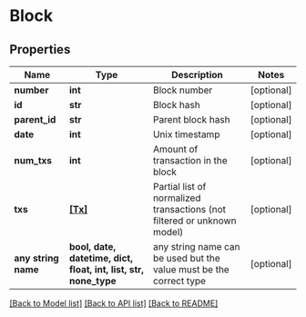# Block


## Properties
Name | Type | Description | Notes
------------ | ------------- | ------------- | -------------
**number** | **int** | Block number | [optional] 
**id** | **str** | Block hash | [optional] 
**parent_id** | **str** | Parent block hash | [optional] 
**date** | **int** | Unix timestamp | [optional] 
**num_txs** | **int** | Amount of transaction in the block | [optional] 
**txs** | [**[Tx]**](Tx.md) | Partial list of normalized transactions (not filtered or unknown model) | [optional] 
**any string name** | **bool, date, datetime, dict, float, int, list, str, none_type** | any string name can be used but the value must be the correct type | [optional]

[[Back to Model list]](../README.md#documentation-for-models) [[Back to API list]](../README.md#documentation-for-api-endpoints) [[Back to README]](../README.md)


